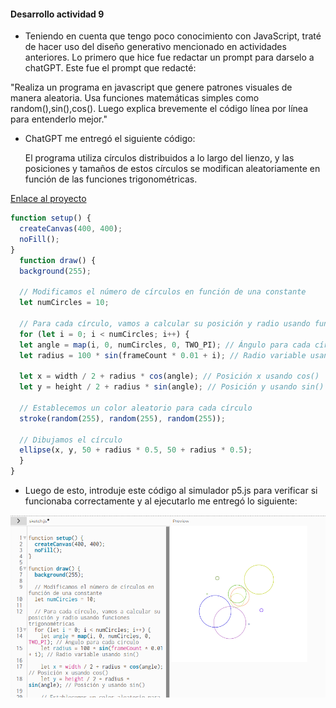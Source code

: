 #### Desarrollo actividad 9

- Teniendo en cuenta que tengo poco conocimiento con JavaScript, traté de hacer uso del diseño generativo mencionado en actividades anteriores. Lo primero que hice fue redactar un prompt para darselo a chatGPT. Este fue el prompt que redacté:

"Realiza un programa en javascript que genere patrones visuales de manera aleatoria. Usa funciones matemáticas simples como random(),sin(),cos(). Luego explica brevemente el código línea por línea para entenderlo mejor."

- ChatGPT me entregó el siguiente código:

  El programa utiliza círculos distribuidos a lo largo del lienzo, y las posiciones y tamaños de estos círculos se modifican aleatoriamente en función de las funciones trigonométricas.

[Enlace al proyecto](https://editor.p5js.org/JoseDRP/sketches/1HAGo1vKy)

``` js
function setup() {
  createCanvas(400, 400);
  noFill();
}
  function draw() {
  background(255);

  // Modificamos el número de círculos en función de una constante
  let numCircles = 10;

  // Para cada círculo, vamos a calcular su posición y radio usando funciones trigonométricas
  for (let i = 0; i < numCircles; i++) {
  let angle = map(i, 0, numCircles, 0, TWO_PI); // Ángulo para cada círculo
  let radius = 100 * sin(frameCount * 0.01 + i); // Radio variable usando sin()
  
  let x = width / 2 + radius * cos(angle); // Posición x usando cos()
  let y = height / 2 + radius * sin(angle); // Posición y usando sin()
  
  // Establecemos un color aleatorio para cada círculo
  stroke(random(255), random(255), random(255));
  
  // Dibujamos el círculo
  ellipse(x, y, 50 + radius * 0.5, 50 + radius * 0.5);
  }
}
```

- Luego de esto, introduje este código al simulador p5.js para verificar si funcionaba correctamente y al ejecutarlo me entregó lo siguiente:

![image](../../../../assets/u1-a9-i1.png)


 
